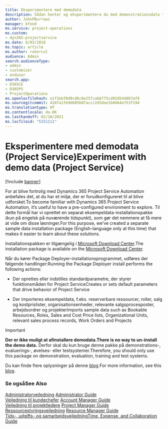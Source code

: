 ```yaml
---
title: Eksperimentere med demodata
description: Sådan henter og eksperimentere du med demonstrationsdata til Project Service Automation.
author: JohnPBurrows
manager: kfend
ms.service: project-operations
ms.custom:
- dyn365-projectservice
ms.date: 8/03/2018
ms.topic: article
ms.author: ruhercul
audience: Admin
search.audienceType:
- admin
- customizer
- enduser
search.app:
- D365CE
- D365PS
- ProjectOperations
ms.openlocfilehash: e1f3ebf8d0cd6c8e25fcab6775cd92d544867af8
ms.sourcegitcommit: 418fa1fe9d605b8faccc2d5dee1b04b4e753f194
ms.translationtype: HT
ms.contentlocale: da-DK
ms.lasthandoff: 02/10/2021
ms.locfileid: "5151111"
---
```

# <a name="experiment-with-demo-data-project-service"></a><span data-ttu-id="53b1d-103">Eksperimentere med demodata (Project Service)</span><span class="sxs-lookup"><span data-stu-id="53b1d-103">Experiment with demo data (Project Service)</span></span>

[!include [banner](../includes/psa-now-project-operations.md)]

<span data-ttu-id="53b1d-104">For at blive fortrolig med Dynamics 365 Project Service Automation anbefales det, at du har et miljø, der er forudkonfigureret til at blive udforsket.</span><span class="sxs-lookup"><span data-stu-id="53b1d-104">To become familiar with Dynamics 365 Project Service Automation, it’s useful to have a pre-configured environment to explore.</span></span> <span data-ttu-id="53b1d-105">Til dette formål har vi oprettet en separat eksempeldata-installationspakke (kun på engelsk på nuværende tidspunkt), som gør det nemmere at få mere at vide om disse løsninger.</span><span class="sxs-lookup"><span data-stu-id="53b1d-105">For this purpose, we’ve created a separate sample data installation package (English-language only at this time) that makes it easier to learn about these solutions.</span></span> 

<span data-ttu-id="53b1d-106">Installationspakken er tilgængelig i [Microsoft Download Center](https://go.microsoft.com/fwlink/?linkid=859966).</span><span class="sxs-lookup"><span data-stu-id="53b1d-106">The installation package is available on the [Microsoft Download Center](https://go.microsoft.com/fwlink/?linkid=859966).</span></span>  

<span data-ttu-id="53b1d-107">Når du kører Package Deployer-installationsprogrammet, udføres der følgende handlinger:</span><span class="sxs-lookup"><span data-stu-id="53b1d-107">Running the Package Deployer install performs the following actions:</span></span> 
  
-   <span data-ttu-id="53b1d-108">Der oprettes eller indstilles standardparametre, der styrer funktionsmåden for Project Service</span><span class="sxs-lookup"><span data-stu-id="53b1d-108">Creates or sets default parameters that drive behavior of Project Service</span></span>  
  
-   <span data-ttu-id="53b1d-109">Der importeres eksempeldata, f.eks. reserverbare ressourcer, roller, salg og kostprislister, organisationsenheder, relevante salgsprocesposter, arbejdsordrer og projekter</span><span class="sxs-lookup"><span data-stu-id="53b1d-109">Imports sample data such as Bookable Resources, Roles, Sales and Cost Price lists, Organizational Units, relevant sales process records, Work Orders and Projects</span></span>    
  
> [!IMPORTANT]
> <span data-ttu-id="53b1d-110">**Der er ikke muligt at afinstallere demodata.**</span><span class="sxs-lookup"><span data-stu-id="53b1d-110">**There is no way to un-install the demo data.**</span></span> <span data-ttu-id="53b1d-111">Derfor skal du kun bruge denne pakke på demonstrations-, evaluerings-, øvelses- eller testsystemer.</span><span class="sxs-lookup"><span data-stu-id="53b1d-111">Therefore, you should only use this package on demonstration, evaluation, training and test systems.</span></span>

<span data-ttu-id="53b1d-112">Du kan finde flere oplysninger på denne [blog](https://blogs.msdn.microsoft.com/crm/2017/10/24/microsoft-dynamics-365-for-field-service-and-project-service-automation-sample-data).</span><span class="sxs-lookup"><span data-stu-id="53b1d-112">For more information, see this [blog](https://blogs.msdn.microsoft.com/crm/2017/10/24/microsoft-dynamics-365-for-field-service-and-project-service-automation-sample-data).</span></span>





  
### <a name="see-also"></a><span data-ttu-id="53b1d-113">Se også</span><span class="sxs-lookup"><span data-stu-id="53b1d-113">See Also</span></span>  
 <span data-ttu-id="53b1d-114">[Administratorvejledning](../psa/admin-guide.md) </span><span class="sxs-lookup"><span data-stu-id="53b1d-114">[Administrator Guide](../psa/admin-guide.md) </span></span>  
 <span data-ttu-id="53b1d-115">[Vejledning til kundechefer](../psa/account-manager-guide.md) </span><span class="sxs-lookup"><span data-stu-id="53b1d-115">[Account Manager Guide](../psa/account-manager-guide.md) </span></span>  
 <span data-ttu-id="53b1d-116">[Vejledning til projektledere](../psa/project-manager-guide.md) </span><span class="sxs-lookup"><span data-stu-id="53b1d-116">[Project Manager Guide](../psa/project-manager-guide.md) </span></span>  
 <span data-ttu-id="53b1d-117">[Ressourcestyringsvejledning](../psa/resource-manager-guide.md) </span><span class="sxs-lookup"><span data-stu-id="53b1d-117">[Resource Manager Guide](../psa/resource-manager-guide.md) </span></span>  
 [<span data-ttu-id="53b1d-118">Tids-, udgifts- og samarbejdsvejledning</span><span class="sxs-lookup"><span data-stu-id="53b1d-118">Time, Expense, and Collaboration Guide</span></span>](../psa/time-expense-collaboration-guide.md)
